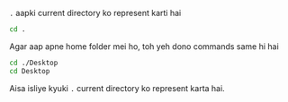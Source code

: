 `.` aapki current directory ko represent karti hai

```bash
cd .
```

Agar aap apne home folder mei ho, toh
yeh dono commands same hi hai

```bash
cd ./Desktop
cd Desktop
```

Aisa isliye kyuki `.` current directory ko represent karta hai.
